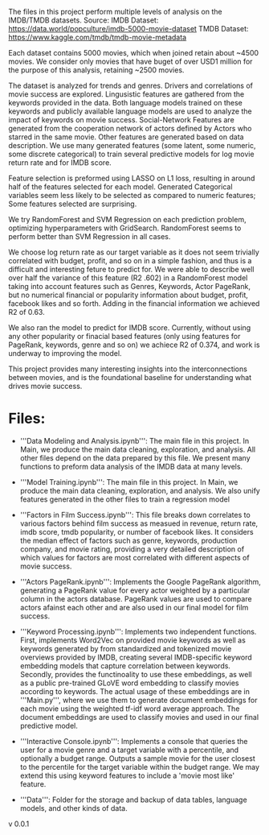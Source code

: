 The files in this project perform multiple levels of analysis on the IMDB/TMDB datasets. 
Source:
IMDB Dataset: https://data.world/popculture/imdb-5000-movie-dataset
TMDB Dataset: https://www.kaggle.com/tmdb/tmdb-movie-metadata

Each dataset contains 5000 movies, which when joined retain about ~4500 movies. We consider only movies that have buget of over USD1 million for the purpose of this analysis, retaining ~2500 movies.

The dataset is analyzed for trends and genres. Drivers and correlations of movie success are explored. Lingusistic features are gathered from the keywords provided in the data. Both language models trained on these keywords and publicly available language models are used to analyze the impact of keywords on movie success. Social-Network Features are generated from the cooperation network of actors defined by Actors who starred in the same movie. Other features are generated based on data description. We use many generated features (some latent, some numeric, some discrete categorical) to train several predictive models for log movie return rate and for IMDB score.

Feature selection is preformed using LASSO on L1 loss, resulting in around half of the features selected for each model. Generated Categorical variables seem less likely to be selected as compared to numeric features; Some features selected are surprising.

We try RandomForest and SVM Regression on each prediction problem, optimizing hyperparameters with GridSearch. RandomForest seems to perform better than SVM Regression in all cases.

We choose log return rate as our target variable as it does not seem trivially correlated with budget, profit, and so on in a simple fashion, and thus is a difficult and interesting feture to predict for. We were able to describe well over half the variance of this feature (R2 .602) in a RandomForest model taking into account features such as Genres, Keywords, Actor PageRank, but no numerical financial or popularity information about budget, profit, facebook likes and so forth. Adding in the financial information we achieved R2 of 0.63.

We also ran the model to predict for IMDB score. Currently, without using any other popularity or finacial based features (only using features for PageRank, keywords, genre and so on) we achiece R2 of 0.374, and work is underway to improving the model.

This project provides many interesting insights into the interconnections between movies, and is the foundational baseline for understanding what drives movie success.

# Files:
 - '''Data Modeling and Analysis.ipynb''': The main file in this project. In Main, we produce the main data cleaning, exploration, and analysis. All other files depend on the data prepared by this file. We present many functions to preform data analysis of the IMDB data at many levels.
 
  - '''Model Training.ipynb''': The main file in this project. In Main, we produce the main data cleaning, exploration, and analysis. We also unify features generated in the other files to train a regression model

 - '''Factors in Film Success.ipynb''': This file breaks down correlates to various factors behind film success as measued in revenue, return rate, imdb score, tmdb popularity, or number of facebook likes. It considers the median effect of factors such as genre, keywords, production company, and movie rating, providing a very detailed description of which values for factors are most correlated with different aspects of movie success.

- '''Actors PageRank.ipynb''': Implements the Google PageRank algorithm, generating a PageRank value for every actor weighted by a particular column in the actors database. PageRank values are used to compare actors afainst each other and are also used in our final model for film success.

- '''Keyword Processing.ipynb''': Implements two independent functions. First, implements Word2Vec on provided movie keywords as well as keywords generated by from standardized and tokenized movie overviews provided by IMDB, creating several IMDB-specific keyword embedding models that capture correlation between keywords. Secondly, provides the functinoality to use these embeddings, as well as a public pre-trained GLoVE word embedding to classify movies according to keywords. The actual usage of these embeddings are in '''Main.py''', where we use them to generate document embeddings for each movie using the weighted tf-idf word average approach. The document embeddings are used to classify movies and used in our final predictive model.

- '''Interactive Console.ipynb''': Implements a console that queries the user for a movie genre and a target variable with a percentile, and optionally a budget range. Outputs a sample movie for the user closest to the percentile for the target variable within the budget range. We may extend this using keyword features to include a 'movie most like' feature.

- '''Data''': Folder for the storage and backup of data tables, language models, and other kinds of data.


v 0.0.1
